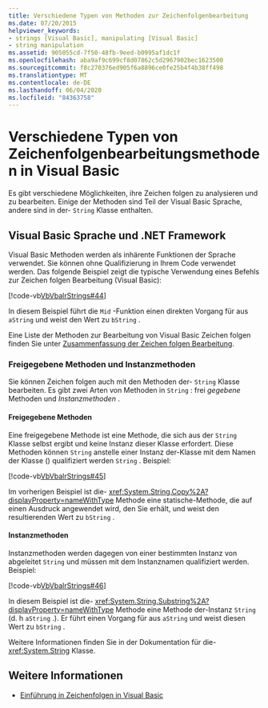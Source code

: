 ```yaml
---
title: Verschiedene Typen von Methoden zur Zeichenfolgenbearbeitung
ms.date: 07/20/2015
helpviewer_keywords:
- strings [Visual Basic], manipulating [Visual Basic]
- string manipulation
ms.assetid: 905055cd-7f50-48fb-9eed-b0995af1dc1f
ms.openlocfilehash: aba9af9c699cf8d07862c5d2967902bec1623500
ms.sourcegitcommit: f8c270376ed905f6a8896ce0fe25b4f4b38ff498
ms.translationtype: MT
ms.contentlocale: de-DE
ms.lasthandoff: 06/04/2020
ms.locfileid: "84363758"
---
```

# <a name="types-of-string-manipulation-methods-in-visual-basic"></a>Verschiedene Typen von Zeichenfolgenbearbeitungsmethoden in Visual Basic
Es gibt verschiedene Möglichkeiten, ihre Zeichen folgen zu analysieren und zu bearbeiten. Einige der Methoden sind Teil der Visual Basic Sprache, andere sind in der- `String` Klasse enthalten.  
  
## <a name="visual-basic-language-and-the-net-framework"></a>Visual Basic Sprache und .NET Framework  
 Visual Basic Methoden werden als inhärente Funktionen der Sprache verwendet. Sie können ohne Qualifizierung in Ihrem Code verwendet werden. Das folgende Beispiel zeigt die typische Verwendung eines Befehls zur Zeichen folgen Bearbeitung (Visual Basic):  
  
 [!code-vb[VbVbalrStrings#44](~/samples/snippets/visualbasic/VS_Snippets_VBCSharp/VbVbalrStrings/VB/Class2.vb#44)]  
  
 In diesem Beispiel führt die `Mid` -Funktion einen direkten Vorgang für aus `aString` und weist den Wert zu `bString` .  
  
 Eine Liste der Methoden zur Bearbeitung von Visual Basic Zeichen folgen finden Sie unter [Zusammenfassung der Zeichen folgen Bearbeitung](../../../language-reference/keywords/string-manipulation-summary.md).  
  
### <a name="shared-methods-and-instance-methods"></a>Freigegebene Methoden und Instanzmethoden  
 Sie können Zeichen folgen auch mit den Methoden der- `String` Klasse bearbeiten. Es gibt zwei Arten von Methoden in `String` : frei *gegebene* Methoden und *Instanzmethoden* .  
  
#### <a name="shared-methods"></a>Freigegebene Methoden  
 Eine freigegebene Methode ist eine Methode, die sich aus der `String` Klasse selbst ergibt und keine Instanz dieser Klasse erfordert. Diese Methoden können `String` anstelle einer Instanz der-Klasse mit dem Namen der Klasse () qualifiziert werden `String` . Beispiel:  
  
 [!code-vb[VbVbalrStrings#45](~/samples/snippets/visualbasic/VS_Snippets_VBCSharp/VbVbalrStrings/VB/Class2.vb#45)]  
  
 Im vorherigen Beispiel ist die- <xref:System.String.Copy%2A?displayProperty=nameWithType> Methode eine statische-Methode, die auf einen Ausdruck angewendet wird, den Sie erhält, und weist den resultierenden Wert zu `bString` .  
  
#### <a name="instance-methods"></a>Instanzmethoden  
 Instanzmethoden werden dagegen von einer bestimmten Instanz von abgeleitet `String` und müssen mit dem Instanznamen qualifiziert werden. Beispiel:  
  
 [!code-vb[VbVbalrStrings#46](~/samples/snippets/visualbasic/VS_Snippets_VBCSharp/VbVbalrStrings/VB/Class2.vb#46)]  
  
 In diesem Beispiel ist die- <xref:System.String.Substring%2A?displayProperty=nameWithType> Methode eine Methode der-Instanz `String` (d. h `aString` .). Er führt einen Vorgang für aus `aString` und weist diesen Wert zu `bString` .  
  
 Weitere Informationen finden Sie in der Dokumentation für die- <xref:System.String> Klasse.  
  
## <a name="see-also"></a>Weitere Informationen

- [Einführung in Zeichenfolgen in Visual Basic](introduction-to-strings.md)
